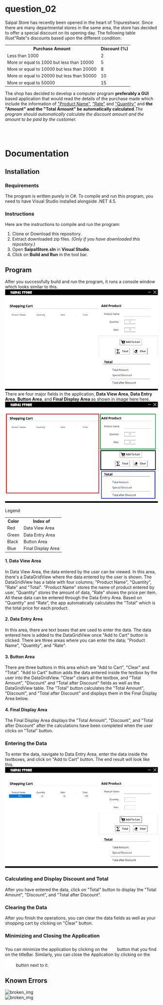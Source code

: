 # question_02
<p>Saipal Store has recently been opened in the heart of Tripureshwor. Since there are many departmental stores in the
  same area, the store has decided to offer a special discount on its opening day. The following table illust"Rate"s
  discounts based upon the different condition:
</p>
<table>
  <tr>
    <th>Purchase Amount</th>
    <th>Discount (%)</th>
  </tr>
  <tr>
    <td>Less than 1000</td>
    <td>2</td>
  </tr>
  <tr>
    <td>More or equal to 1000 but less than 10000</td>
    <td>5</td>
  </tr>
  <tr>
    <td>More or equal to 10000 but less than 20000</td>
    <td>8</td>
  </tr>
  <tr>
    <td>More or equal to 20000 but less than 50000</td>
    <td>10</td>
  </tr>
  <tr>
    <td> More or equal to 50000</td>
    <td>15</td>
  </tr>
</table>
<p>
  The shop has decided to develop a computer program <b>preferably a GUI</b> based application that would read the
  details of the purchase made which include the information of <ins>"Product Name"</ins>, <ins>"Rate"</ins> and
  <ins>"Quantity"</ins> and <b>the "Amount" and the "Total Amount" be automatically calculated</b>.<i>The program should
    automatically calculate the discount amount and the amount to be paid by the customer.</i>
</p><br><br>
<h1>Documentation</h1>
<h2>Installation</h2>
<h3>Requirements</h3>
<p>
  The program is written purely in C#. To compile and run this program, you need to have Visual Studio installed
  alongside .NET 4.5.
</p>
<h3>Instructions</h3>
<p>
  Here are the instructions to compile and run the program:
  <ol>
    <li>Clone or Download this repository.</li>
    <li>Extract downloaded zip files. <i>(Only if you have downloaded this repository.)</i></li>
    <li>Open <b>SaipalStore.sln</b> in <b>Visual Studio</b>. </li>
    <li>Click on <b>Build and Run</b> in the tool bar.</li>
  </ol>
</p>
<h2>Program</h2>
<p>After you successfully build and run the program, it runs a console window which looks similar to this.<br>
  <img src="images/screen1.png" alt="broken_img"><br>
  There are four major fields in the application, <b>Data View Area</b>, <b>
    Data Entry Area</b>, <b>Button Area</b>, and <b>Final Display Area
  </b> as shown in image here here. <br>
  <img src="images/screen1(labels).png" alt="broken_img">
  <br>
  <table>
    <thead>Legend</thead>
    <tr>
      <th>Color</th>
      <th>Index of</th>
    </tr>
    <tr>
      <td>Red</td>
      <td>Data View Area</td>
    </tr>
    <tr>
      <td>Green</td>
      <td>Data Entry Area</td>
    </tr>
    <tr>
      <td>Black</td>
      <td>Button Area</td>
    </tr>
    <tr>
      <td>Blue</td>
      <td>Final Display Area</td>
    </tr>
  </table>
  <h4>1. Data View Area</h4>
  In Data View Area, the data entered by the user can be viewed. In this area, there's a DataGridView where the data
  entered by the user is shown. The DataGridView has a table with four columns; "Product Name", "Quantity", "Rate" and
  "Total".
  "Product Name" stores the name of product entered by user, "Quantity" stores the amount of data, "Rate" shows the
  price per
  item. All these data can be entered through the Data Entry Area. Based on "Quantity" and "Rate", the app automatically
  calculates the "Total" which is the total price for each product.
  <h4>2. Data Entry Area</h4>
  In this area, there are text boxes that are used to enter the data. The data entered here is added to the DataGridView
  once "Add to Cart" button is clicked. There are three areas where you can enter the data; "Product Name", "Quantity",
  and "Rate".
  <h4>3. Button Area</h4>
  There are three buttons in this area which are "Add to Cart", "Clear" and "Total". "Add to Cart" button adds the data
  entered inside the textbox by the user into the DataGridView. "Clear" clears all the textbox, and "Total Amount",
  "Discount" and "Total after Discount" fields as well as the DataGridView table. The "Total" button calculates the
  "Total Amount", "Discount", and "Total after Discount" and displays them in the Final Display Area below.
  <h4>4. Final Display Area</h4>
  The Final Display Area displays the "Total Amount", "Discount", and "Total after Discount" after the calculations have
  been completed when the user clicks on "Total" button. <br>
  <h3>Entering the Data</h3>
  To enter the data, navigate to Data Entry Area, enter the data inside the textboxes, and click on "Add to Cart"
  button.
  The end result will look like this. <br>
  <img src="images/screen2.png" alt="broken_img"><br>
  <h3>Calculating and Display Discount and Total</h3>
  After you have entered the data, click on "Total" button to display the "Total Amount", "Discount", and "Total after
  Discount".
  <h3>Clearing the Data</h3>
  After you finish the operations, you can clear the data fields as well as your shopping cart by clicking on "Clear"
  button.
  <h3>Minimizing and Closing the Application</h3>
  You can minimize the application by clicking on the <img src="SaipalStore/images/minimize.png" alt="minimize"> button
  that you find on the titleBar. Similarly, you can close the Application by clicking on the <img
    src="SaipalStore/images/close.png" alt="close"> button next to it.
</p>
<h2>Known Errors</h2>
<p>
  <img src="images/error1.png" alt="broken_img"><br>
  <img src="images/error2.png" alt="broken_img"><br>
</p>